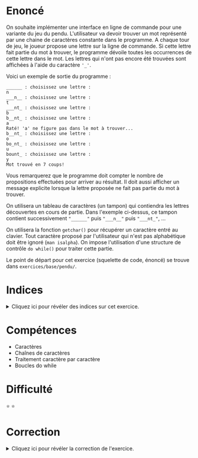 # Enoncé

On souhaite implémenter une interface en ligne de commande pour une
variante du jeu du pendu. L'utilisateur va devoir trouver un mot
représenté par une chaine de caractères constante dans le programme. A
chaque tour de jeu, le joueur propose une lettre sur la ligne de
commande. Si cette lettre fait partie du mot à trouver, le programme
dévoile toutes les occurrences de cette lettre dans le mot. Les
lettres qui n'ont pas encore été trouvées sont affichées à l'aide du
caractère `'_'`.

Voici un exemple de sortie du programme :

```
______ : choisissez une lettre :
n
___n__ : choisissez une lettre :
t
___nt_ : choisissez une lettre :
b
b__nt_ : choisissez une lettre :
a
Raté! 'a' ne figure pas dans le mot à trouver...
b__nt_ : choisissez une lettre :
o
bo_nt_ : choisissez une lettre :
u
bount_ : choisissez une lettre :
y
Mot trouvé en 7 coups!
```

Vous remarquerez que le programme doit compter le nombre de
propositions effectuées pour arriver au résultat. Il doit aussi
afficher un message explicite lorsque la lettre proposée ne fait pas
partie du mot à trouver.

On utilisera un tableau de caractères (un tampon) qui contiendra les
lettres découvertes en cours de partie. Dans l'exemple ci-dessus, ce
tampon contient successivement `"______"` puis `"___n__"` puis
`"___nt_"`, ...

On utilisera la fonction `getchar()` pour récupérer un caractère entré
au clavier.  Tout caractère proposé par l'utilisateur qui n'est pas
alphabétique doit être ignoré (`man isalpha`). On impose l'utilisation
d'une structure de contrôle `do while()` pour traiter cette partie.

Le point de départ pour cet exercice (squelette de code, énoncé) se
trouve dans `exercices/base/pendu/`.

# Indices

<details>
<summary>Cliquez ici pour révéler des indices sur cet exercice.</summary>
<br>

* `snprintf`, `isalpha`, `getchar`, `strcmp` peuvent vous aider ;
* pour la construction do while(), il y a aussi un exo "do-while" dans
le parcours de base, jetez-y un oeil si ça coince!

</details>

# Compétences

* Caractères
* Chaînes de caractères
* Traitement caractère par caractère
* Boucles do while

# Difficulté

:star: :star:
# Correction

<details>
<summary>Cliquez ici pour révéler la correction de l'exercice.</summary>
#### Corrigé du fichier Makefile

```make
CC=gcc
CFLAGS=-std=c99 -Wall -Wextra -g

all: pendu

.PHONY: clean
clean:
	rm -f *~ *.o pendu

```

#### Corrigé du fichier pendu.c

```c
#include <stdlib.h>
#include <stdint.h>
#include <stdio.h>
#include <string.h>
#include <ctype.h>
#include <stdbool.h>

int main(void)
{
    /* La chaine de caractères à trouver, à changer selon votre inspiration. */
    const char *a_trouver = "bounty";
    /*
        Le tampon représentant les lettres trouvées / à trouver.
        Sa taille est bien strlen(a_trouver) + 1, puisque la fonction
        strlen() retourne le nombre de caractères précédant le caractère
        de fin de chaine (\0) qu'il faut donc compter à part.
    */
    size_t taille_chaine = strlen(a_trouver) + 1;
    char tampon[taille_chaine];

    /* Compteur de propositions, si on fait plus de 2^32 - 1 propositions, on est mal! */
    uint32_t n_fois = 0;

    /*
        On initialise le tampon à l'aide de snprintf(),
        qui permet d'écrire dans une chaine de caractères
        une autre chaine obtenue à l'aide d'une chaine de format
        (%quelquechose, comme ce qu'on passe en paramètre de
        printf pour afficher la valeur d'une variable).

        Ici, %s est remplacé par la chaine de caractères constante
        "______" pour former une chaine qui sera écrite dans tampon.

        snprintf(tampon, taille_chaine, "%s%s%d%s", "trop ", "bi", 1, " snprintf!");
        aurait fait tout autre chose! Si vous ne savez pas quoi, ben... Essayez!
    */
    snprintf(tampon, taille_chaine, "%s", "______");

    /*
        On utilise strcmp pour tester l'égalité de deux chaines de caractères,
        ici la chaine à trouver et le tampon. Vous remarquerez que strcmp() ne
        renvoie pas un booléen mais le nombre de différences entre les deux chaines.
        Du coup, si c'est 0, les chaines sont identiques!
     */
    while (strcmp(tampon, a_trouver) != 0) {
        printf("%s : choisissez une lettre :\n", tampon);
        char c;
        do {
            /* Ici, on récupère un caractère entré au clavier ... */
            c = getchar();
            /* ... et on boucle tant que ce caractère n'est pas une lettre. */
        } while (!isalpha(c));

        /*
            Cette variable permettra d'indiquer si la lettre proposée
            était bien dans le mot à trouver.
        */
        bool appartient = false;
        /* On parcourt les caractères de la chaine à trouver. */
        for (size_t i = 0; i < strlen(a_trouver); i++) {
            /*
                Si le caractère en position i est identique au caractère proposé,
                on dévoile le caractère en position i dans le tampon.
            */
            if (c == a_trouver[i]) {
                tampon[i] = c;
                appartient = true;
            }
        }

        /* On n'a trouvé aucune occurrence du caractère dans le mot à trouver... */
        if (!appartient) {
            printf("Raté! '%c' ne figure pas dans le mot à trouver...\n", c);
        }

        /* On n'oublie pas d'incrémenter le compteurs de propositions! */
        n_fois++;
    }

    printf("Mot trouvé en %u coups!\n", n_fois);

    return EXIT_SUCCESS;
}

```


</details>
